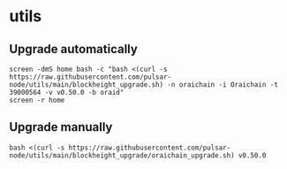 # utils

## Upgrade automatically
```
screen -dmS home bash -c "bash <(curl -s https://raw.githubusercontent.com/pulsar-node/utils/main/blockheight_upgrade.sh) -n oraichain -i Oraichain -t 39000564 -v v0.50.0 -b oraid"
screen -r home
```

## Upgrade manually
```
bash <(curl -s https://raw.githubusercontent.com/pulsar-node/utils/main/blockheight_upgrade/oraichain_upgrade.sh) v0.50.0 
```
